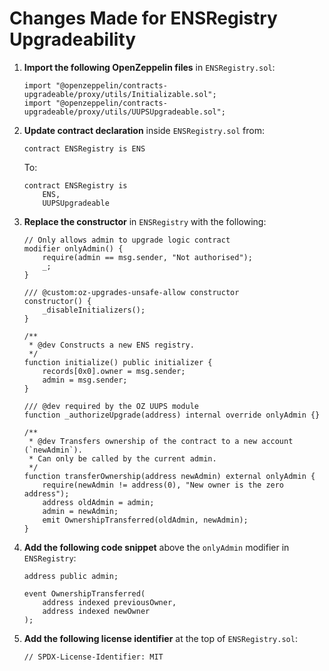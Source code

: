 # Changes Made for ENSRegistry Upgradeability

1. **Import the following OpenZeppelin files** in `ENSRegistry.sol`:

   ```solidity
   import "@openzeppelin/contracts-upgradeable/proxy/utils/Initializable.sol";
   import "@openzeppelin/contracts-upgradeable/proxy/utils/UUPSUpgradeable.sol";
   ```

2. **Update contract declaration** inside `ENSRegistry.sol` from:

   ```solidity
   contract ENSRegistry is ENS
   ```

   To:

   ```solidity
   contract ENSRegistry is
       ENS,
       UUPSUpgradeable
   ```

3. **Replace the constructor** in `ENSRegistry` with the following:

   ```solidity
   // Only allows admin to upgrade logic contract
   modifier onlyAdmin() {
       require(admin == msg.sender, "Not authorised");
       _;
   }

   /// @custom:oz-upgrades-unsafe-allow constructor
   constructor() {
       _disableInitializers();
   }

   /**
    * @dev Constructs a new ENS registry.
    */
   function initialize() public initializer {
       records[0x0].owner = msg.sender;
       admin = msg.sender;
   }

   /// @dev required by the OZ UUPS module
   function _authorizeUpgrade(address) internal override onlyAdmin {}

   /**
    * @dev Transfers ownership of the contract to a new account (`newAdmin`).
    * Can only be called by the current admin.
    */
   function transferOwnership(address newAdmin) external onlyAdmin {
       require(newAdmin != address(0), "New owner is the zero address");
       address oldAdmin = admin;
       admin = newAdmin;
       emit OwnershipTransferred(oldAdmin, newAdmin);
   }
   ```

4. **Add the following code snippet** above the `onlyAdmin` modifier in `ENSRegistry`:

   ```solidity
   address public admin;

   event OwnershipTransferred(
       address indexed previousOwner,
       address indexed newOwner
   );
   ```

5. **Add the following license identifier** at the top of `ENSRegistry.sol`:
   ```solidity
   // SPDX-License-Identifier: MIT
   ```
